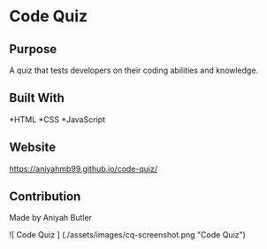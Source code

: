 # Code Quiz

## Purpose
A quiz that tests developers on their coding abilities and knowledge.

## Built With
*HTML
*CSS
*JavaScript

## Website
https://aniyahmb99.github.io/code-quiz/


## Contribution
Made by Aniyah Butler

![ Code Quiz ] (./assets/images/cq-screenshot.png "Code Quiz")
